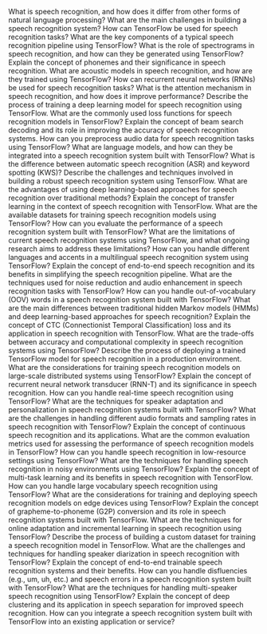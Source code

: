 What is speech recognition, and how does it differ from other forms of natural language processing?
What are the main challenges in building a speech recognition system?
How can TensorFlow be used for speech recognition tasks?
What are the key components of a typical speech recognition pipeline using TensorFlow?
What is the role of spectrograms in speech recognition, and how can they be generated using TensorFlow?
Explain the concept of phonemes and their significance in speech recognition.
What are acoustic models in speech recognition, and how are they trained using TensorFlow?
How can recurrent neural networks (RNNs) be used for speech recognition tasks?
What is the attention mechanism in speech recognition, and how does it improve performance?
Describe the process of training a deep learning model for speech recognition using TensorFlow.
What are the commonly used loss functions for speech recognition models in TensorFlow?
Explain the concept of beam search decoding and its role in improving the accuracy of speech recognition systems.
How can you preprocess audio data for speech recognition tasks using TensorFlow?
What are language models, and how can they be integrated into a speech recognition system built with TensorFlow?
What is the difference between automatic speech recognition (ASR) and keyword spotting (KWS)?
Describe the challenges and techniques involved in building a robust speech recognition system using TensorFlow.
What are the advantages of using deep learning-based approaches for speech recognition over traditional methods?
Explain the concept of transfer learning in the context of speech recognition with TensorFlow.
What are the available datasets for training speech recognition models using TensorFlow?
How can you evaluate the performance of a speech recognition system built with TensorFlow?
What are the limitations of current speech recognition systems using TensorFlow, and what ongoing research aims to address these limitations?
How can you handle different languages and accents in a multilingual speech recognition system using TensorFlow?
Explain the concept of end-to-end speech recognition and its benefits in simplifying the speech recognition pipeline.
What are the techniques used for noise reduction and audio enhancement in speech recognition tasks with TensorFlow?
How can you handle out-of-vocabulary (OOV) words in a speech recognition system built with TensorFlow?
What are the main differences between traditional hidden Markov models (HMMs) and deep learning-based approaches for speech recognition?
Explain the concept of CTC (Connectionist Temporal Classification) loss and its application in speech recognition with TensorFlow.
What are the trade-offs between accuracy and computational complexity in speech recognition systems using TensorFlow?
Describe the process of deploying a trained TensorFlow model for speech recognition in a production environment.
What are the considerations for training speech recognition models on large-scale distributed systems using TensorFlow?
Explain the concept of recurrent neural network transducer (RNN-T) and its significance in speech recognition.
How can you handle real-time speech recognition using TensorFlow?
What are the techniques for speaker adaptation and personalization in speech recognition systems built with TensorFlow?
What are the challenges in handling different audio formats and sampling rates in speech recognition with TensorFlow?
Explain the concept of continuous speech recognition and its applications.
What are the common evaluation metrics used for assessing the performance of speech recognition models in TensorFlow?
How can you handle speech recognition in low-resource settings using TensorFlow?
What are the techniques for handling speech recognition in noisy environments using TensorFlow?
Explain the concept of multi-task learning and its benefits in speech recognition with TensorFlow.
How can you handle large vocabulary speech recognition using TensorFlow?
What are the considerations for training and deploying speech recognition models on edge devices using TensorFlow?
Explain the concept of grapheme-to-phoneme (G2P) conversion and its role in speech recognition systems built with TensorFlow.
What are the techniques for online adaptation and incremental learning in speech recognition using TensorFlow?
Describe the process of building a custom dataset for training a speech recognition model in TensorFlow.
What are the challenges and techniques for handling speaker diarization in speech recognition with TensorFlow?
Explain the concept of end-to-end trainable speech recognition systems and their benefits.
How can you handle disfluencies (e.g., um, uh, etc.) and speech errors in a speech recognition system built with TensorFlow?
What are the techniques for handling multi-speaker speech recognition using TensorFlow?
Explain the concept of deep clustering and its application in speech separation for improved speech recognition.
How can you integrate a speech recognition system built with TensorFlow into an existing application or service?